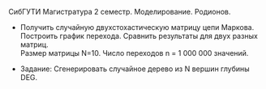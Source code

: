 СибГУТИ Магистратура 2 семестр. Моделирование. Родионов.

 * Получить случайную двухстохастическую матрицу цепи Маркова. 
 Построить график перехода. 
 Сравнить результаты для двух разных матриц.  
 Размер матрицы N=10. Число переходов n = 1 000 000 значений.

 * Задание: Сгенерировать случайное дерево из N вершин глубины DEG.
